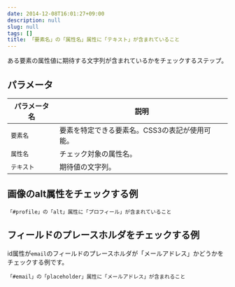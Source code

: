 ```yaml
---
date: 2014-12-08T16:01:27+09:00
description: null
slug: null
tags: []
title: 「要素名」の「属性名」属性に「テキスト」が含まれていること
---
```


ある要素の属性値に期待する文字列が含まれているかをチェックするステップ。

## パラメータ

パラメータ名 | 説明
------|---------
`要素名` | 要素を特定できる要素名。CSS3の表記が使用可能。
`属性名` | チェック対象の属性名。
`テキスト` | 期待値の文字列。

## 画像のalt属性をチェックする例

```
「#profile」の「alt」属性に「プロフィール」が含まれていること
```

## フィールドのプレースホルダをチェックする例

id属性が`email`のフィールドのプレースホルダが「メールアドレス」かどうかをチェックする例です。

```
「#email」の「placeholder」属性に「メールアドレス」が含まれること
```
